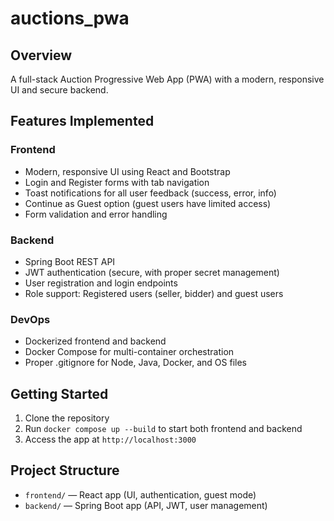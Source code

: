 # auctions_pwa

## Overview
A full-stack Auction Progressive Web App (PWA) with a modern, responsive UI and secure backend.

## Features Implemented

### Frontend
- Modern, responsive UI using React and Bootstrap
- Login and Register forms with tab navigation
- Toast notifications for all user feedback (success, error, info)
- Continue as Guest option (guest users have limited access)
- Form validation and error handling

### Backend
- Spring Boot REST API
- JWT authentication (secure, with proper secret management)
- User registration and login endpoints
- Role support: Registered users (seller, bidder) and guest users

### DevOps
- Dockerized frontend and backend
- Docker Compose for multi-container orchestration
- Proper .gitignore for Node, Java, Docker, and OS files

## Getting Started
1. Clone the repository
2. Run `docker compose up --build` to start both frontend and backend
3. Access the app at `http://localhost:3000`

## Project Structure
- `frontend/` — React app (UI, authentication, guest mode)
- `backend/` — Spring Boot app (API, JWT, user management)
